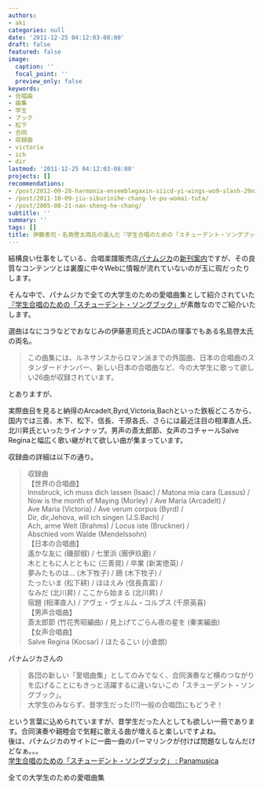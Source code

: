 ```yaml
---
authors:
- aki
categories: null
date: '2011-12-25 04:12:03-08:00'
draft: false
featured: false
image:
  caption: ''
  focal_point: ''
  preview_only: false
keywords:
- 合唱曲
- 曲集
- 学生
- ブック
- 松下
- 合同
- 収録曲
- victoria
- ich
- dir
lastmod: '2011-12-25 04:12:03-08:00'
projects: []
recommendations:
- /post/2012-09-28-harmonia-ensemblegaxin-siicd-yi-wings-wo9-slash-29nifa-mai/
- /post/2011-10-09-jiu-siburinihe-chang-le-pu-womai-tuta/
- /post/2005-08-21-nan-sheng-he-chang/
subtitle: ''
summary: ''
tags: []
title: 伊藤恵司・名島啓太両氏の選んだ『学生合唱のための「スチューデント・ソングブック」』が熱い！
---
```


結構良い仕事をしている、合唱楽譜販売店[パナムジカ](http://www.panamusica.co.jp/)の[新刊案内](http://www.panamusica.co.jp/ja/new/index.html)ですが、その良質なコンテンツとは裏腹に中々Webに情報が流れていないのが玉に瑕だったりします。

そんな中で、パナムジカで全ての大学生のための愛唱曲集として紹介されていた[『学生合唱のための「スチューデント・ソングブック」](http://www.panamusica.co.jp/ja/product/13725/)が素敵なのでご紹介いたします。

選曲はなにコラなどでおなじみの伊藤恵司氏とJCDAの理事でもある名島啓太氏の両名。

> この曲集には、ルネサンスからロマン派までの外国曲、日本の合唱曲のスタンダードナンバー、新しい日本の合唱曲など、今の大学生に歌って欲しい26曲が収録されています。

とありますが、

実際曲目を見ると納得のArcadelt,Byrd,Victoria,Bachといった鉄板どころから、国内では三善、木下、松下、信長、千原各氏、さらには最近注目の相澤直人氏、北川昇氏といったラインナップ。男声の斎太郎節、女声のコチャールSalve Reginaと幅広く歌い継がれて欲しい曲が集まっています。

収録曲の詳細は以下の通り。

> 収録曲  
> 【世界の合唱曲】  
> Innsbruck, ich muss dich lassen (Isaac) / Matona mia cara (Lassus) /  
> Now is the month of Maying (Morley) / Ave Maria (Arcadelt) /  
> Ave Maria (Victoria) / Ave verum corpus (Byrd) /  
> Dir, dir,Jehova, will ich singen (J.S.Bach) /  
> Ach, arme Welt (Brahms) / Locus iste (Bruckner) /  
> Abschied vom Walde (Mendelssohn)  
> 【日本の合唱曲】  
> 遙かな友に (磯部俶) / 七里浜 (團伊玖磨) /  
> 木とともに人とともに (三善晃) / 卒業 (新実徳英) /  
> 夢みたものは… (木下牧子) / 鴎 (木下牧子) /  
> たったいま (松下耕) / ほほえみ (信長貴富) /  
> なみだ (北川昇) / ここから始まる (北川昇) /  
> 宿題 (相澤直人) / アヴェ・ヴェルム・コルプス (千原英喜)  
> 【男声合唱曲】  
> 斎太郎節 (竹花秀昭編曲) / 見上げてごらん夜の星を (秦実編曲)  
> 【女声合唱曲】  
> Salve Regina (Kocsar) / ほたるこい (小倉朗)

パナムジカさんの

> 各団の新しい「愛唱曲集」としてのみでなく、合同演奏など横のつながりを広げることにもきっと活躍するに違いないこの「スチューデント・ソングブック」。  
> 大学生のみならず、昔学生だった(!?)一般の合唱団にもどうぞ！

という言葉に込められていますが、昔学生だった人としても欲しい一冊であります。合同演奏や親睦会で気軽に歌える曲が増えると楽しいですよね。  
後は、パナムジカのサイトに一曲一曲のパーマリンクが付けば問題なしなんだけどなぁ。。。  
[学生合唱のための「スチューデント・ソングブック」 : Panamusica](http://www.panamusica.co.jp/ja/new/index.html)

全ての大学生のための愛唱曲集